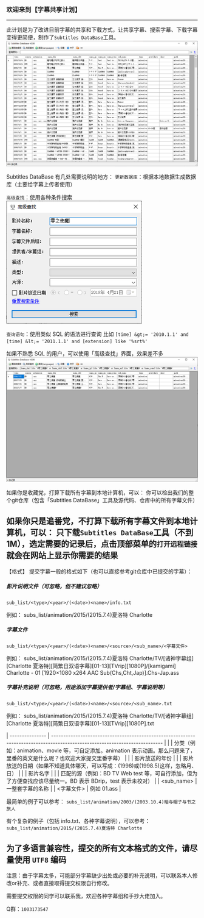 ﻿### 欢迎来到【字幕共享计划】
------------
此计划是为了改进目前字幕的共享和下载方式，让共享字幕、搜索字幕、下载字幕变得更简便，制作了`Subtitles DataBase`工具。
<img src="doc/01.png" />

Subtitles DataBase 有几处需要说明的地方：
`更新数据库`：根据本地数据生成数据库（主要给字幕上传者使用）

`高级查找`：使用各种条件搜索
<img src="doc/02.png" />

`查询语句`：使用类似 SQL 的语法进行查询
比如 `[time] &gt;= '2010.1.1' and [time] &lt;= '2011.1.1' and [extension] like '%srt%'`

如果不熟悉 SQL 的用户，可以使用「高级查找」界面，效果差不多
<img src="doc/03.png" />

如果你是收藏党，打算下载所有字幕到本地计算机，可以：
    你可以检出我们的整个git仓库（包含「Subtitles DataBase」工具及源代码、仓库中的所有字幕文件）

如果你只是追番党，不打算下载所有字幕文件到本地计算机，可以：
只下载`Subtitles DataBase`工具（不到1M），选定需要的记录后，点击顶部菜单的`打开远程链接`就会在网站上显示你需要的结果
------------
【格式】
提交字幕一般的格式如下（也可以直接参考git仓库中已提交的字幕）：

##### 影片说明文件（可忽略，但不建议忽略）
`sub_list/<type>/<year>/(<date>)<name>/info.txt`

例如：
subs_list/animation/2015/(2015.7.4)夏洛特 Charlotte

##### 字幕文件
`sub_list/<type>/<year>/(<date>)<name>/<source>/<sub_name>/<字幕文件>`

例如：
subs_list/animation/2015/(2015.7.4)夏洛特 Charlotte/TV/[诸神字幕组][Charlotte 夏洛特][简繁日双语字幕][01-13][TVrip][1080P]/[kamigami] Charlotte - 01 [1920×1080 x264 AAC Sub(Chs,Cht,Jap)].Chs-Jap.ass

##### 字幕补充说明（可忽略，用途添加字幕提供者/字幕组、字幕说明等）
`sub_list/<type>/<year>/(<date>)<name>/<source>/<sub_name>.txt`

例如：
subs_list/animation/2015/(2015.7.4)夏洛特 Charlotte/TV/[诸神字幕组][Charlotte 夏洛特][简繁日双语字幕][01-13][TVrip][1080P].txt

| ---------------   | --------------------------------------------------------------------------------------------------------------------------- |
| <type>            | 分类（例如：animation、movie 等，可自定添加。animation 表示动画。那么问题来了，里番的英文是什么呢？也欢迎大家提交里番字幕） |
| <year>            | 影片放送的年份                                                                                                              |
| <date>            | 影片放送的日期（如果不知道具体哪天，可以写成：(1998)或(1998.5)这样，忽略月、日）                                            |
| <name>            | 影片名字                                                                                                                    |
| <source>          | 匹配的源（例如：BD TV Web test 等，可自行添加，但为了方便查找应该尽量统一。BD 表示 BDrip，test 表示未校对）                 |
| <sub_name>        | 一整套字幕的名称                                                                                                            |
| <字幕文件>        | 例如 01.ass                                                                                                                 |

最简单的例子可以参考：
`subs_list/animation/2003/(2003.10.4)暗与帽子与书之旅人`

有个复杂的例子（包括 info.txt、各种字幕说明），可以参考：
`subs_list/animation/2015/(2015.7.4)夏洛特 Charlotte`

为了多语言兼容性，提交的所有文本格式的文件，请尽量使用 `UTF8` 编码
------------
注意：由于字幕太多，可能部分字幕缺少出处或必要的补充说明，可以联系本人修改or补充、或者直接取得提交权限自行修改。

需要提交权限的同学可以联系我，欢迎各种字幕组和手抄大佬加入。

Q群：`1003173547`